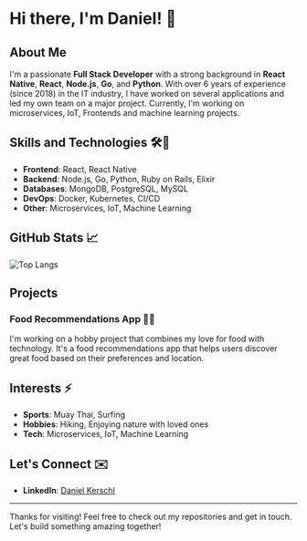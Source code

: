 # Hi there, I'm Daniel! 👋

## About Me

I'm a passionate **Full Stack Developer** with a strong background in **React Native**, **React**, **Node.js**, **Go**, and **Python**. With over 6 years of experience (since 2018) in the IT industry, I have worked on several applications and led my own team on a major project. Currently, I'm working on microservices, IoT, Frontends and machine learning projects.

## Skills and Technologies 🛠️🧰

- **Frontend**: React, React Native
- **Backend**: Node.js, Go, Python, Ruby on Rails, Elixir
- **Databases**: MongoDB, PostgreSQL, MySQL
- **DevOps**: Docker, Kubernetes, CI/CD
- **Other**: Microservices, IoT, Machine Learning

## GitHub Stats 📈

![Top Langs](https://github-readme-stats.vercel.app/api/top-langs/?username=DKJohn92&layout=compact&theme=radical)


## Projects 

### Food Recommendations App 🍔🍣

I'm working on a hobby project that combines my love for food with technology. It's a food recommendations app that helps users discover great food based on their preferences and location.



## Interests ⚡️

- **Sports**: Muay Thai, Surfing
- **Hobbies**: Hiking, Enjoying nature with loved ones
- **Tech**: Microservices, IoT, Machine Learning

## Let's Connect ✉️

- **LinkedIn**: [Daniel Kerschl](www.linkedin.com/in/daniel-john-kerschl-6605b4204)

---

Thanks for visiting! Feel free to check out my repositories and get in touch. Let's build something amazing together!
